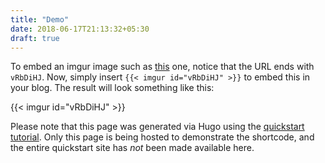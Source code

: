```yaml
---
title: "Demo"
date: 2018-06-17T21:13:32+05:30
draft: true
---
```


To embed an imgur image such as [this](https://imgur.com/a/vRbDiHJ) one, notice that the URL ends with `vRbDiHJ`. Now, simply insert `{{< imgur id="vRbDiHJ" >}}` to embed this in your blog. The result will look something like this:

{{< imgur id="vRbDiHJ" >}}

Please note that this page was generated via Hugo using the [quickstart tutorial](https://gohugo.io/getting-started/quick-start/). Only this page is being hosted to demonstrate the shortcode, and the entire quickstart site has *not* been made available here.
